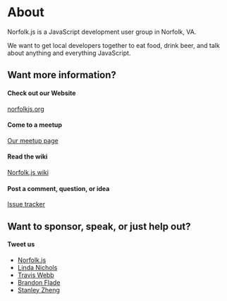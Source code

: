 # About

Norfolk.js is a JavaScript development user group in Norfolk, VA.

We want to get local developers together to eat food, drink beer, and talk about anything and everything JavaScript.

## Want more information?

#### Check out our Website

[norfolkjs.org](http://norfolkjs.org)

#### Come to a meetup

[Our meetup page](http://www.meetup.com/norfolkjs)

#### Read the wiki

[Norfolk.js wiki](https://github.com/norfolkjs/general-info/wiki)

#### Post a comment, question, or idea

[Issue tracker](https://github.com/norfolkjs/general-info/issues)

## Want to sponsor, speak, or just help out?

#### Tweet us

* [Norfolk.js](http://twitter.com/norfolkjs)
* [Linda Nichols](http://twitter.com/lynnaloo)
* [Travis Webb](http://twitter.com/traviswebbusa)
* [Brandon Flade](http://twitter.com/_bmf_)
* [Stanley Zheng](http://twitter.com/StanZheng)

